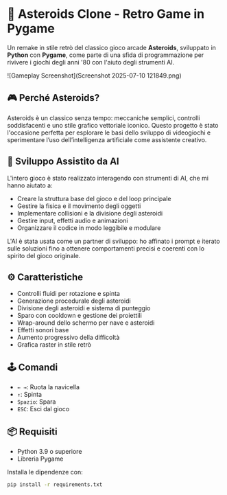 # 🚀 Asteroids Clone - Retro Game in Pygame

Un remake in stile retrò del classico gioco arcade **Asteroids**, sviluppato in **Python** con **Pygame**, come parte di una sfida di programmazione per rivivere i giochi degli anni '80 con l'aiuto degli strumenti AI.

![Gameplay Screenshot](Screenshot 2025-07-10 121849.png)

## 🎮 Perché Asteroids?

Asteroids è un classico senza tempo: meccaniche semplici, controlli soddisfacenti e uno stile grafico vettoriale iconico. Questo progetto è stato l'occasione perfetta per esplorare le basi dello sviluppo di videogiochi e sperimentare l’uso dell’intelligenza artificiale come assistente creativo.

## 🤖 Sviluppo Assistito da AI

L'intero gioco è stato realizzato interagendo con strumenti di AI, che mi hanno aiutato a:

- Creare la struttura base del gioco e del loop principale
- Gestire la fisica e il movimento degli oggetti
- Implementare collisioni e la divisione degli asteroidi
- Gestire input, effetti audio e animazioni
- Organizzare il codice in modo leggibile e modulare

L'AI è stata usata come un partner di sviluppo: ho affinato i prompt e iterato sulle soluzioni fino a ottenere comportamenti precisi e coerenti con lo spirito del gioco originale.

## ⚙️ Caratteristiche

- Controlli fluidi per rotazione e spinta
- Generazione procedurale degli asteroidi
- Divisione degli asteroidi e sistema di punteggio
- Sparo con cooldown e gestione dei proiettili
- Wrap-around dello schermo per nave e asteroidi
- Effetti sonori base
- Aumento progressivo della difficoltà
- Grafica raster in stile retrò

## 🕹️ Comandi

- `← →`: Ruota la navicella
- `↑`: Spinta
- `Spazio`: Spara
- `ESC`: Esci dal gioco

## 📦 Requisiti

- Python 3.9 o superiore
- Libreria Pygame

Installa le dipendenze con:

```bash
pip install -r requirements.txt
